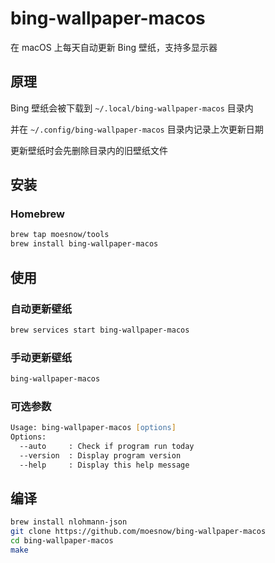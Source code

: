 # bing-wallpaper-macos

在 macOS 上每天自动更新 Bing 壁纸，支持多显示器

## 原理

Bing 壁纸会被下载到 `~/.local/bing-wallpaper-macos` 目录内

并在 `~/.config/bing-wallpaper-macos` 目录内记录上次更新日期

更新壁纸时会先删除目录内的旧壁纸文件

## 安装

### Homebrew

```zsh
brew tap moesnow/tools
brew install bing-wallpaper-macos
```

## 使用

### 自动更新壁纸

```zsh
brew services start bing-wallpaper-macos
```

### 手动更新壁纸

```zsh
bing-wallpaper-macos
```

### 可选参数

```zsh
Usage: bing-wallpaper-macos [options]
Options:
  --auto     : Check if program run today
  --version  : Display program version
  --help     : Display this help message
```

## 编译

```zsh
brew install nlohmann-json
git clone https://github.com/moesnow/bing-wallpaper-macos
cd bing-wallpaper-macos
make
```

